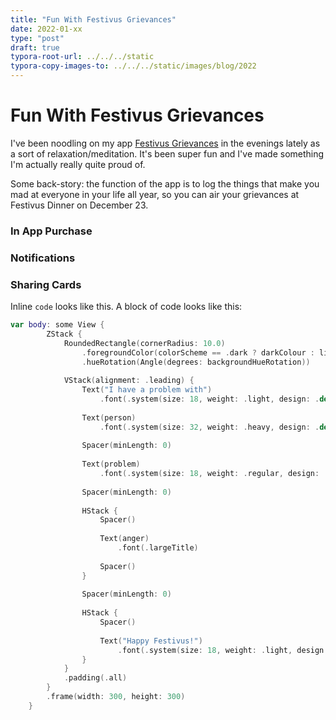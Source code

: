 ```yaml
---
title: "Fun With Festivus Grievances"
date: 2022-01-xx
type: "post"
draft: true
typora-root-url: ../../../static
typora-copy-images-to: ../../../static/images/blog/2022
---
```


# Fun With Festivus Grievances

I've been noodling on my app [Festivus Grievances](tk) in the evenings lately as a sort of relaxation/meditation. It's been super fun and I've made something I'm actually really quite proud of.

Some back-story: the function of the app is to log the things that make you mad at everyone in your life all year, so you can air your grievances at Festivus Dinner on December 23.



### In App Purchase



### Notifications



### Sharing Cards

Inline `code` looks like this. A block of code looks like this:

```swift
var body: some View {
        ZStack {
            RoundedRectangle(cornerRadius: 10.0)
                .foregroundColor(colorScheme == .dark ? darkColour : lightColour)
                .hueRotation(Angle(degrees: backgroundHueRotation))
                
            VStack(alignment: .leading) {
                Text("I have a problem with")
                    .font(.system(size: 18, weight: .light, design: .default))
                
                Text(person)
                    .font(.system(size: 32, weight: .heavy, design: .default))
                                
                Spacer(minLength: 0)
                
                Text(problem)
                    .font(.system(size: 18, weight: .regular, design: .serif))
                
                Spacer(minLength: 0)
                
                HStack {
                    Spacer()
                  
                    Text(anger)
                        .font(.largeTitle)
                  
                    Spacer()
                }
                                
                Spacer(minLength: 0)
                
                HStack {
                    Spacer()
                  
                    Text("Happy Festivus!")
                        .font(.system(size: 18, weight: .light, design: .default))
                }
            }
            .padding(.all)
        }
        .frame(width: 300, height: 300)
    }
```


